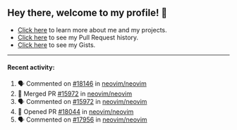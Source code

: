 ## Hey there, welcome to my profile! 👋

- [Click here](https://seandewar.github.io/) to learn more about me and my projects.
- [Click here](https://github.com/search?p=1&q=author%3Aseandewar+is%3Apr) to see my Pull Request history.
- [Click here](https://gist.github.com/seandewar) to see my Gists.

---

#### Recent activity:

<!--START_SECTION:activity-->
1. 🗣 Commented on [#18146](https://github.com/neovim/neovim/issues/18146) in [neovim/neovim](https://github.com/neovim/neovim)
2. 🎉 Merged PR [#15972](https://github.com/neovim/neovim/pull/15972) in [neovim/neovim](https://github.com/neovim/neovim)
3. 🗣 Commented on [#15972](https://github.com/neovim/neovim/issues/15972) in [neovim/neovim](https://github.com/neovim/neovim)
4. 💪 Opened PR [#18044](https://github.com/neovim/neovim/pull/18044) in [neovim/neovim](https://github.com/neovim/neovim)
5. 🗣 Commented on [#17956](https://github.com/neovim/neovim/issues/17956) in [neovim/neovim](https://github.com/neovim/neovim)
<!--END_SECTION:activity-->
